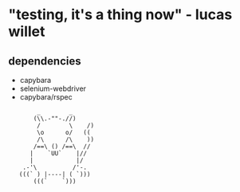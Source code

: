 # "testing, it's a thing now" - lucas willet

## dependencies
* capybara
* selenium-webdriver
* capybara/rspec

```
        _        _ 
       (\\.-""-.//) 
        /        \    /)
        \o      o/   ((
        /\      /\    ))
       /==\ () /==\  //
      |    `UU`    |//
      |            |/
    .-'\          /'-.
   (((` ) |----| ( `)))
       (((`    `)))
       
```